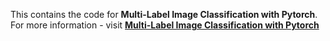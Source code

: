 This contains the code for **Multi-Label Image Classification with Pytorch**. For more information - visit [**Multi-Label Image Classification with Pytorch**](https://www.learnopencv.com/multi-label-image-classification-with-pytorch/)